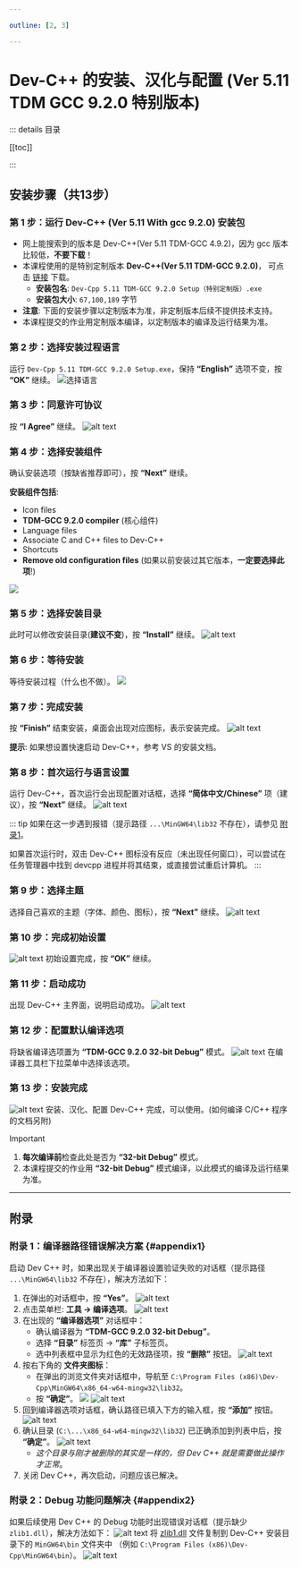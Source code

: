 ```yaml
---

outline: [2, 3]

---
```


# Dev-C++ 的安装、汉化与配置 (Ver 5.11 TDM GCC 9.2.0 特别版本)

::: details 目录

[[toc]]

:::

## 安装步骤（共13步）

### 第 1 步：运行 Dev-C++ (Ver 5.11 With gcc 9.2.0) 安装包

- 网上能搜索到的版本是 Dev-C++(Ver 5.11 TDM-GCC 4.9.2)，因为 gcc 版本比较低，**不要下载**！
- 本课程使用的是特别定制版本 **Dev-C++(Ver 5.11 TDM-GCC 9.2.0)**，
可点击 [链接](/Dev-Cpp%205.11%20TDM-GCC%209.2.0%20Setup（特别定制版）.exe) 下载。
  - **安装包名**: `Dev-Cpp 5.11 TDM-GCC 9.2.0 Setup（特别定制版）.exe`
  - **安装包大小**: `67,100,189` 字节
- **注意**: 下面的安装步骤以定制版本为准，非定制版本后续不提供技术支持。
- 本课程提交的作业用定制版本编译，以定制版本的编译及运行结果为准。

### 第 2 步：选择安装过程语言

运行 `Dev-Cpp 5.11 TDM-GCC 9.2.0 Setup.exe`，保持 **“English”** 选项不变，按 **“OK”** 继续。
![选择语言](image.png)

### 第 3 步：同意许可协议

按 **“I Agree”** 继续。
![alt text](QQ20250913-221040.png)

### 第 4 步：选择安装组件

确认安装选项（按缺省推荐即可），按 **“Next”** 继续。

**安装组件包括**:

- Icon files
- **TDM-GCC 9.2.0 compiler** (核心组件)
- Language files
- Associate C and C++ files to Dev-C++
- Shortcuts
- **Remove old configuration files** (如果以前安装过其它版本，**一定要选择此项**!)

![](QQ20250913-221216.png)

### 第 5 步：选择安装目录

此时可以修改安装目录(**建议不变**)，按 **“Install”** 继续。
![alt text](QQ20250913-221311.png)

### 第 6 步：等待安装

等待安装过程（什么也不做）。
![](QQ20250913-221342.png)

### 第 7 步：完成安装

按 **“Finish”** 结束安装，桌面会出现对应图标，表示安装完成。
![alt text](QQ20250913-221450.png)

**提示**: 如果想设置快速启动 Dev-C++，参考 VS 的安装文档。

### 第 8 步：首次运行与语言设置

运行 Dev-C++，首次运行会出现配置对话框，选择 **“简体中文/Chinese”** 项（建议），按 **“Next”** 继续。
![alt text](QQ20250913-221536.png)

::: tip
如果在这一步遇到报错（提示路径 `...\MinGW64\lib32` 不存在），请参见 [附录1](#appendix1)。

如果首次运行时，双击 Dev-C++ 图标没有反应（未出现任何窗口），可以尝试在任务管理器中找到 devcpp 进程并将其结束，或直接尝试重启计算机。
:::

### 第 9 步：选择主题

选择自己喜欢的主题（字体、颜色、图标），按 **“Next”** 继续。
![alt text](image-1.png)

### 第 10 步：完成初始设置

![alt text](QQ20250913-221609.png)
初始设置完成，按 **“OK”** 继续。

### 第 11 步：启动成功

出现 Dev-C++ 主界面，说明启动成功。
![alt text](QQ20250913-221628.png)

### 第 12 步：配置默认编译选项

将缺省编译选项置为 **“TDM-GCC 9.2.0 32-bit Debug”** 模式。
![alt text](QQ20250913-221705.png)
在编译器工具栏下拉菜单中选择该选项。

### 第 13 步：安装完成

![alt text](QQ20250913-221726.png)
安装、汉化、配置 Dev-C++ 完成，可以使用。(如何编译 C/C++ 程序的文档另附)

> [!IMPORTANT]
>
> 1. **每次编译前**检查此处是否为 **“32-bit Debug”** 模式。
> 2. 本课程提交的作业用 **“32-bit Debug”** 模式编译，以此模式的编译及运行结果为准。

---

## 附录

### 附录 1：编译器路径错误解决方案 {#appendix1}

启动 Dev C++ 时，如果出现关于编译器设置验证失败的对话框（提示路径 `...\MinGW64\lib32` 不存在），解决方法如下：

1. 在弹出的对话框中，按 **“Yes”**。
   ![alt text](QQ20250913-221750.png)
2. 点击菜单栏: **工具 -> 编译选项**。
   ![alt text](QQ20250913-221817.png)
3. 在出现的 **“编译器选项”** 对话框中：
    - 确认编译器为 **“TDM-GCC 9.2.0 32-bit Debug”**。
    - 选择 **“目录”** 标签页 -> **“库”** 子标签页。
    - 选中列表框中显示为红色的无效路径项，按 **“删除”** 按钮。
  ![alt text](QQ20250913-221839.png)
4. 按右下角的 **文件夹图标**：
    - 在弹出的浏览文件夹对话框中，导航至 `C:\Program Files (x86)\Dev-Cpp\MinGW64\x86_64-w64-mingw32\lib32`。
    - 按 **“确定”**。
    ![](QQ20250913-221916.png)
    ![alt text](QQ20250913-221922.png)
5. 回到编译器选项对话框，确认路径已填入下方的输入框，按 **“添加”** 按钮。
    ![alt text](QQ20250913-222009.png)
6. 确认目录 (`C:\...\x86_64-w64-mingw32\lib32`) 已正确添加到列表中后，按 **“确定”**。
    ![alt text](QQ20250913-222051.png)
    - *这个目录与刚才被删除的其实是一样的，但 Dev C++ 就是需要做此操作才正常*。
7. 关闭 Dev C++，再次启动，问题应该已解决。

### 附录 2：Debug 功能问题解决 {#appendix2}

如果后续使用 Dev C++ 的 Debug 功能时出现错误对话框（提示缺少 `zlib1.dll`），解决方法如下：
![alt text](QQ20250913-222126.png)
将 [zlib1.dll](/zlib1.dll) 文件复制到 Dev-C++ 安装目录下的 `MinGW64\bin` 文件夹中
（例如 `C:\Program Files (x86)\Dev-Cpp\MinGW64\bin`）。
![alt text](QQ20250913-222152.png)
